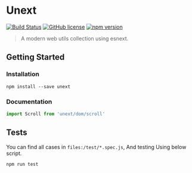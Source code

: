 # Unext

[![Build Status](https://travis-ci.org/Flcwl/unext.svg?branch=master)](https://travis-ci.org/github/Flcwl/unext)
[![GitHub license](https://img.shields.io/badge/license-MIT-blue.svg)](https://github.com/Flcwl/unext/blob/master/LICENSE)
[![npm version](https://img.shields.io/npm/v/unext.svg?style=flat)](https://www.npmjs.com/package/unext)

> A modern web utils collection using esnext.

## Getting Started

### Installation

```console
npm install --save unext
```

### Documentation

```js
import Scroll from 'unext/dom/scroll'

```

## Tests

You can find all cases in `files:/test/*.spec.js`, And testing Using below script.

```console
npm run test
```
